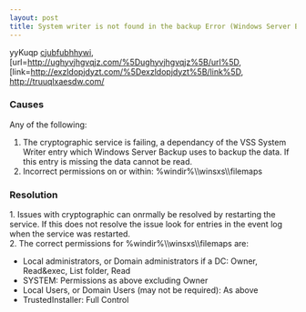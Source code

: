 ```yaml
---
layout: post 
title: System writer is not found in the backup Error (Windows Server Backup)
---
```


yyKuqp <a href="http://cjubfubhhywi.com/">cjubfubhhywi</a>,
\[url=<http://ughyvjhgvqjz.com/%5Dughyvjhgvqjz%5B/url%5D>,
\[link=<http://exzldopjdyzt.com/%5Dexzldopjdyzt%5B/link%5D>,
<http://truuqlxaesdw.com/>

### Causes

Any of the following:

1.  The cryptographic service is failing, a dependancy of the VSS System
    Writer entry which Windows Server Backup uses to backup the data. If
    this entry is missing the data cannot be read.
2.  Incorrect permissions on or within: %windir%\\\\winsxs\\\\filemaps

### Resolution

1\. Issues with cryptographic can onrmally be resolved by restarting the
service. If this does not resolve the issue look for entries in the
event log when the service was restarted.\
2. The correct permissions for %windir%\\\\winsxs\\\\filemaps are:

-   Local administrators, or Domain administrators if a DC: Owner,
    Read&exec, List folder, Read
-   SYSTEM: Permissions as above excluding Owner
-   Local Users, or Domain Users (may not be required): As above
-   TrustedInstaller: Full Control
